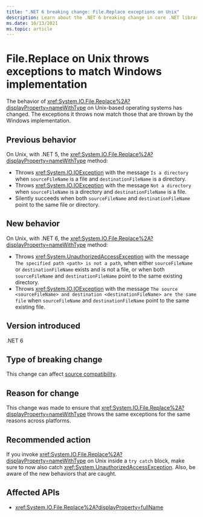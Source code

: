 ```yaml
---
title: ".NET 6 breaking change: File.Replace exceptions on Unix"
description: Learn about the .NET 6 breaking change in core .NET libraries where File.Replace throws exceptions in more cases on Unix-based operating systems.
ms.date: 10/13/2021
ms.topic: article
---
```

# File.Replace on Unix throws exceptions to match Windows implementation

The behavior of <xref:System.IO.File.Replace%2A?displayProperty=nameWithType> on Unix-based operating systems has changed. The exceptions it throws now match those that are thrown by the Windows implementation.

## Previous behavior

On Unix, with .NET 5, the <xref:System.IO.File.Replace%2A?displayProperty=nameWithType> method:

- Throws <xref:System.IO.IOException> with the message `Is a directory` when `sourceFileName` is a file and `destinationFileName` is a directory.
- Throws <xref:System.IO.IOException> with the message `Not a directory` when `sourceFileName` is a directory and `destinationFileName` is a file.
- Silently succeeds when both `sourceFileName` and `destinationFileName` point to the same file or directory.

## New behavior

On Unix, with .NET 6, the <xref:System.IO.File.Replace%2A?displayProperty=nameWithType> method:

- Throws <xref:System.UnauthorizedAccessException> with the message `The specified path <path> is not a path`, when either `sourceFileName` or `destinationFileName` exists and is not a file, or when both `sourceFileName` and `destinationFileName` point to the same existing directory.
- Throws <xref:System.IO.IOException> with the message `The source <sourceFileName> and destination <destinationFileName> are the same file` when `sourceFileName` and `destinationFileName` point to the same existing file.

## Version introduced

.NET 6

## Type of breaking change

This change can affect [source compatibility](../../categories.md#source-compatibility).

## Reason for change

This change was made to ensure that <xref:System.IO.File.Replace%2A?displayProperty=nameWithType> throws the same exceptions for the same reasons across platforms.

## Recommended action

If you invoke <xref:System.IO.File.Replace%2A?displayProperty=nameWithType> on Unix inside a `try catch` block, make sure to now also catch <xref:System.UnauthorizedAccessException>. Also, be aware of the new behaviors that are caught.

## Affected APIs

- <xref:System.IO.File.Replace%2A?displayProperty=fullName>
